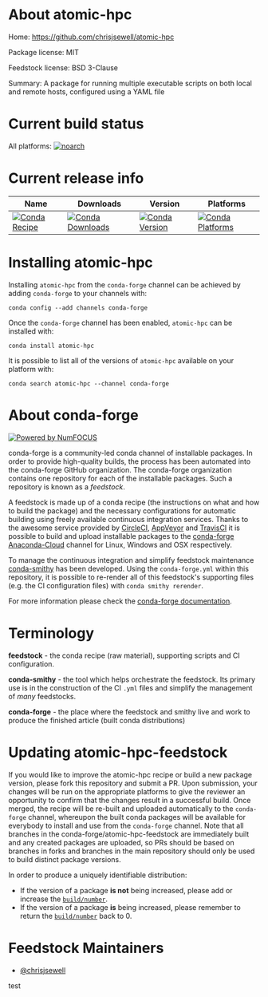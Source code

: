 <!--
# -*- mode: jinja -*-
-->

About atomic-hpc
================

Home: https://github.com/chrisjsewell/atomic-hpc

Package license: MIT

Feedstock license: BSD 3-Clause

Summary: A package for running multiple executable scripts on both local and remote hosts, configured using a YAML file



Current build status
====================

All platforms:
[![noarch](https://img.shields.io/circleci/project/github/conda-forge/atomic-hpc-feedstock/master.svg?label=noarch)](https://circleci.com/gh/conda-forge/atomic-hpc-feedstock)

Current release info
====================

| Name | Downloads | Version | Platforms |
| --- | --- | --- | --- |
| [![Conda Recipe](https://img.shields.io/badge/recipe-atomic--hpc-green.svg)](https://anaconda.org/conda-forge/atomic-hpc) | [![Conda Downloads](https://img.shields.io/conda/dn/conda-forge/atomic-hpc.svg)](https://anaconda.org/conda-forge/atomic-hpc) | [![Conda Version](https://img.shields.io/conda/vn/conda-forge/atomic-hpc.svg)](https://anaconda.org/conda-forge/atomic-hpc) | [![Conda Platforms](https://img.shields.io/conda/pn/conda-forge/atomic-hpc.svg)](https://anaconda.org/conda-forge/atomic-hpc) |

Installing atomic-hpc
=====================

Installing `atomic-hpc` from the `conda-forge` channel can be achieved by adding `conda-forge` to your channels with:

```
conda config --add channels conda-forge
```

Once the `conda-forge` channel has been enabled, `atomic-hpc` can be installed with:

```
conda install atomic-hpc
```

It is possible to list all of the versions of `atomic-hpc` available on your platform with:

```
conda search atomic-hpc --channel conda-forge
```


About conda-forge
=================

[![Powered by NumFOCUS](https://img.shields.io/badge/powered%20by-NumFOCUS-orange.svg?style=flat&colorA=E1523D&colorB=007D8A)](http://numfocus.org)

conda-forge is a community-led conda channel of installable packages.
In order to provide high-quality builds, the process has been automated into the
conda-forge GitHub organization. The conda-forge organization contains one repository
for each of the installable packages. Such a repository is known as a *feedstock*.

A feedstock is made up of a conda recipe (the instructions on what and how to build
the package) and the necessary configurations for automatic building using freely
available continuous integration services. Thanks to the awesome service provided by
[CircleCI](https://circleci.com/), [AppVeyor](https://www.appveyor.com/)
and [TravisCI](https://travis-ci.org/) it is possible to build and upload installable
packages to the [conda-forge](https://anaconda.org/conda-forge)
[Anaconda-Cloud](https://anaconda.org/) channel for Linux, Windows and OSX respectively.

To manage the continuous integration and simplify feedstock maintenance
[conda-smithy](https://github.com/conda-forge/conda-smithy) has been developed.
Using the ``conda-forge.yml`` within this repository, it is possible to re-render all of
this feedstock's supporting files (e.g. the CI configuration files) with ``conda smithy rerender``.

For more information please check the [conda-forge documentation](https://conda-forge.org/docs/).

Terminology
===========

**feedstock** - the conda recipe (raw material), supporting scripts and CI configuration.

**conda-smithy** - the tool which helps orchestrate the feedstock.
                   Its primary use is in the construction of the CI ``.yml`` files
                   and simplify the management of *many* feedstocks.

**conda-forge** - the place where the feedstock and smithy live and work to
                  produce the finished article (built conda distributions)


Updating atomic-hpc-feedstock
=============================

If you would like to improve the atomic-hpc recipe or build a new
package version, please fork this repository and submit a PR. Upon submission,
your changes will be run on the appropriate platforms to give the reviewer an
opportunity to confirm that the changes result in a successful build. Once
merged, the recipe will be re-built and uploaded automatically to the
`conda-forge` channel, whereupon the built conda packages will be available for
everybody to install and use from the `conda-forge` channel.
Note that all branches in the conda-forge/atomic-hpc-feedstock are
immediately built and any created packages are uploaded, so PRs should be based
on branches in forks and branches in the main repository should only be used to
build distinct package versions.

In order to produce a uniquely identifiable distribution:
 * If the version of a package **is not** being increased, please add or increase
   the [``build/number``](https://conda.io/docs/user-guide/tasks/build-packages/define-metadata.html#build-number-and-string).
 * If the version of a package **is** being increased, please remember to return
   the [``build/number``](https://conda.io/docs/user-guide/tasks/build-packages/define-metadata.html#build-number-and-string)
   back to 0.

Feedstock Maintainers
=====================

* [@chrisjsewell](https://github.com/chrisjsewell/)

test

